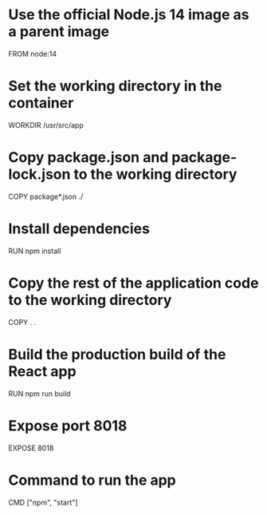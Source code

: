 # Use the official Node.js 14 image as a parent image
FROM node:14

# Set the working directory in the container
WORKDIR /usr/src/app

# Copy package.json and package-lock.json to the working directory
COPY package*.json ./

# Install dependencies
RUN npm install

# Copy the rest of the application code to the working directory
COPY . .

# Build the production build of the React app
RUN npm run build

# Expose port 8018
EXPOSE 8018

# Command to run the app
CMD ["npm", "start"]
